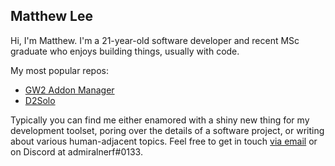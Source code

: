 ## Matthew Lee

Hi, I'm Matthew. I'm a 21-year-old software developer and recent MSc graduate who enjoys building things, usually with code. 

My most popular repos: 

- [GW2 Addon Manager](https://github.com/gw2-addon-loader/GW2-Addon-Manager)
- [D2Solo](https://github.com/fmmmlee/D2Solo)

Typically you can find me either enamored with a shiny new thing for my development toolset, poring over the details of a software project, or writing about various human-adjacent topics. Feel free to get in touch [via email](mailto:fmmmlee@gmail.com) or on Discord at admiralnerf#0133.

<!--
**fmmmlee/fmmmlee** is a ✨ _special_ ✨ repository because its `README.md` (this file) appears on your GitHub profile.

Here are some ideas to get you started:

- 🔭 I’m currently working on ...
- 🌱 I’m currently learning ...
- 👯 I’m looking to collaborate on ...
- 🤔 I’m looking for help with ...
- 💬 Ask me about ...
- 📫 How to reach me: ...
- 😄 Pronouns: ...
- ⚡ Fun fact: ...
-->

